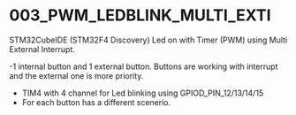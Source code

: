 # 003_PWM_LEDBLINK_MULTI_EXTI

STM32CubeIDE (STM32F4 Discovery)
Led on with Timer (PWM) using Multi External Interrupt.

-1 internal button and 1 external button. Buttons are working with interrupt and the external one is more priority.
-	TIM4 with 4 channel for Led blinking using GPIOD_PIN_12/13/14/15
-	For each button has a different scenerio.
